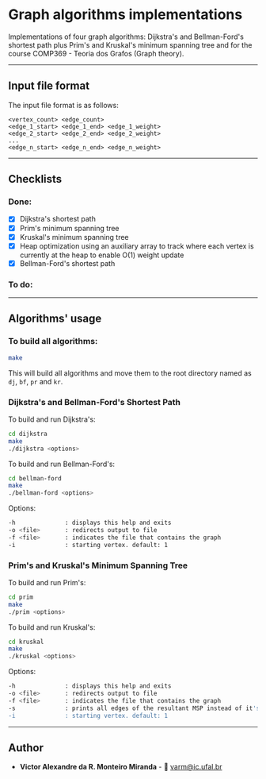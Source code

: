 # Graph algorithms implementations
Implementations of four graph algorithms: Dijkstra's and Bellman-Ford's shortest path plus Prim's and Kruskal's minimum spanning tree and for the course COMP369 - Teoria dos Grafos (Graph theory).

---

## Input file format
The input file format is as follows:
```
<vertex_count> <edge_count>
<edge_1_start> <edge_1_end> <edge_1_weight>
<edge_2_start> <edge_2_end> <edge_2_weight>
...
<edge_n_start> <edge_n_end> <edge_n_weight>
```
---

## Checklists

### Done:
- [x] Dijkstra's shortest path
- [x] Prim's minimum spanning tree
- [x] Kruskal's minimum spanning tree
- [x] Heap optimization using an auxiliary array to track where each vertex is currently at the heap to enable O(1) weight update 
- [x] Bellman-Ford's shortest path

### To do:

---

## Algorithms' usage

### To build all algorithms:
```bash
make
```

This will build all algorithms and move them to the root directory named as `dj`, `bf`, `pr` and `kr`.

### Dijkstra's and Bellman-Ford's Shortest Path
To build and run Dijkstra's:
```bash
cd dijkstra
make
./dijkstra <options>
```

To build and run Bellman-Ford's:
```bash
cd bellman-ford
make
./bellman-ford <options>
```

Options:
```bash
-h              : displays this help and exits
-o <file>       : redirects output to file
-f <file>       : indicates the file that contains the graph 
-i              : starting vertex. default: 1
```
### Prim's and Kruskal's Minimum Spanning Tree
To build and run Prim's:
```bash
cd prim
make
./prim <options>
```
To build and run Kruskal's:
```bash
cd kruskal
make
./kruskal <options>
```

Options:
```bash
-h              : displays this help and exits
-o <file>       : redirects output to file
-f <file>       : indicates the file that contains the graph 
-s              : prints all edges of the resultant MSP instead of it's cost
-i              : starting vertex. default: 1
```

---

## Author

* **Victor Alexandre da R. Monteiro Miranda** - :email: varm@ic.ufal.br